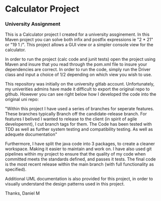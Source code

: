 # Calculator Project
### University Assignment

This is a Calculator project I created for a university assginement. In this Maven project you can solve both infix and postfix expressions ie "2 * 21" or "19 1 /". This project allows a GUI view or a simpler console view for the calculator. 

In order to run the project (calc code and junit tests) open the project using Maven and insure that you read through the pom.xml file to insure your dependencies are correct. In order to run the code, simply run the Driver class and input a choice of 1/2 depending on which view you wish to use.

This repository was initially on the university gitlab account. Unfortunately, my univerities admins have made it difficult to export the original repo to github. However you can see right below how I developed the code into the original uni repo:

"Within this project I have used a series of branches for seperate features. These branches typically Branch off the candidate-release branch.
For features I belived I wanted to release to the client (in spirit of agile developemnt), I cut branch tags for them.
The Code has been tested with TDD as well as further system testing and compatibility testing. As well as adequete documentation"

Furthermore, I have split the java code into 3 packages, to create a cleaner workspace. Making it easier to maintain and work on.
I have also used git pipelines within my project to ensure that the quality of my code when committed meets the standards defined, and passes it tests. The final code is the most recent release within the main branch (with full functionality as specified).

Additional UML documentation is also provided for this project, in order to visually understand the design patterns used in this project.

Thanks,
Daniel M
